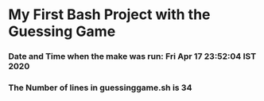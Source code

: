 # My First Bash Project with the Guessing Game 
### Date and Time when the make was run: Fri Apr 17 23:52:04 IST 2020
### The Number of lines in guessinggame.sh is 34
